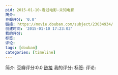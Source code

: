 ```yaml
---
pid: 2015-01-10-看过电影-未知电影
简介:
豆瓣评分: '0.0'
链接: https://movie.douban.com/subject/23034934/
创建时间: '2015-01-10 17:23:02'
我的评分:
标签:
评论:
tags: [douban]
categories: [timeline]
---
```

简介:
豆瓣评分:0.0
[链接](https://movie.douban.com/subject/23034934/)
我的评分:
标签:
评论:
